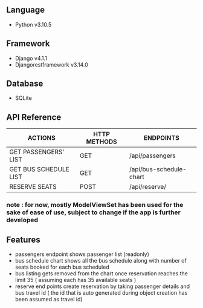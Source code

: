 ## Language

- Python v3.10.5

## Framework

- Django v4.1.1
- Djangorestframework v3.14.0

## Database

- SQLite


## API Reference

|ACTIONS|HTTP METHODS|ENDPOINTS|
|-----------------|---|--------------|
|GET PASSENGERS' LIST|GET|/api/passengers|
|GET BUS SCHEDULE LIST| GET |/api/bus-schedule-chart|
|RESERVE SEATS|POST|/api/reserve/|

### note : for now, mostly ModelViewSet has been used for the sake of ease of use, subject to change if the app is further developed

## Features

- passengers endpoint shows passenger list (readonly)
- bus schedule chart shows all the bus schedule along with number of seats booked for each bus scheduled
- bus listing gets removed from the chart once reservation reaches the limit 35 ( assuming each has 35 available seats )
- reserve end points create reservation by taking passenger details and bus travel id ( the id that is auto generated during object creation has been assumed as travel id)

